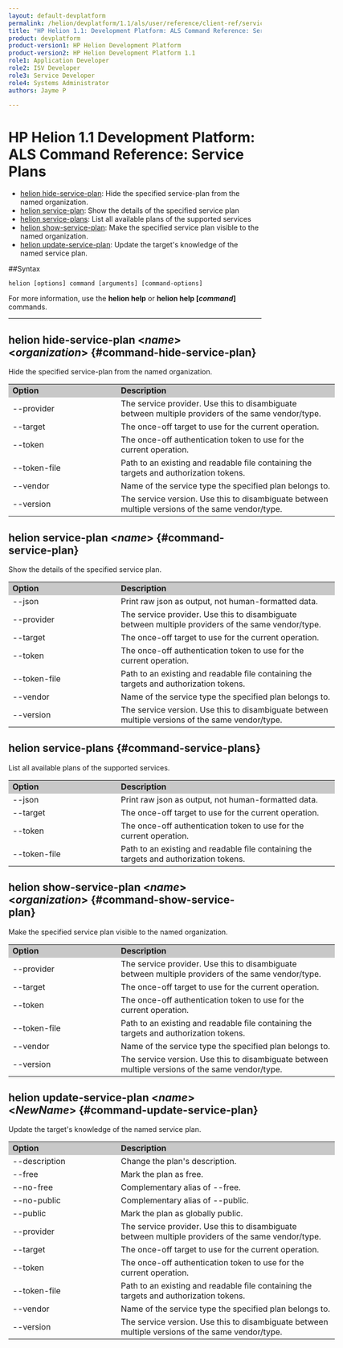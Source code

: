 ```yaml
---
layout: default-devplatform
permalink: /helion/devplatform/1.1/als/user/reference/client-ref/serviceplans/
title: "HP Helion 1.1: Development Platform: ALS Command Reference: Service Plans"
product: devplatform
product-version1: HP Helion Development Platform
product-version2: HP Helion Development Platform 1.1
role1: Application Developer 
role2: ISV Developer
role3: Service Developer
role4: Systems Administrator
authors: Jayme P

---
```

<!--PUBLISHED-->

# HP Helion 1.1 Development Platform: ALS Command Reference: Service Plans

- [helion hide-service-plan](#command-hide-service-plan): Hide the specified service-plan from the named organization.
- [helion service-plan](#command-service-plan): Show the details of the specified service plan
- [helion service-plans](#command-service-plans): List all available plans of the supported services
- [helion show-service-plan](#command-show-service-plan): Make the specified service plan visible to the named organization.
- [helion update-service-plan](#command-update-service-plan): Update the target's knowledge of the named service plan.

##Syntax

	helion [options] command [arguments] [command-options]
For more information, use the **helion help** or **helion help [*command*]** commands.

<hr />
      
## helion hide-service-plan  <*name*> <*organization*> {#command-hide-service-plan}      
Hide the specified service-plan from the named organization.
	    
<table style="text-align: left; vertical-align: top; width:650px;">
<tr style="background-color: #C8C8C8;">
<td style="width: 200px;"><b>Option</b></td><td><b>Description</b></td>
</tr>
<tr><td>--provider</td><td>The service provider. Use this to disambiguate between multiple providers of the same vendor/type.</td></tr>
<tr><td>--target</td>
<td>The once-off target to use for the current operation.</td>
</tr>    <tr><td>--token</td>
<td>The once-off authentication token to use for the current
operation.</td>
</tr>    <tr><td>--token-file</td>
<td>Path to an existing and readable file containing the targets and
authorization tokens.</td>
<tr><td>--vendor</td><td>Name of the service type the specified plan belongs to.</td></tr>
<tr><td>--version</td><td>The service version. Use this to disambiguate between multiple versions of the same vendor/type.</td></tr>
</tr>
</table>

## helion service-plan <*name*> {#command-service-plan}       
Show the details of the specified service plan.

<table style="text-align: left; vertical-align: top; width:650px;">
<tr style="background-color: #C8C8C8;">
<td style="width: 200px;"><b>Option</b></td><td><b>Description</b></td>
</tr><tr><td>--json</td><td>Print raw json as output, not human-formatted data.</td></tr>
<tr><td>--provider</td><td>The service provider. Use this to disambiguate between multiple providers of the same vendor/type.</td></tr><tr><td>--target</td>
<td>The once-off target to use for the current operation.</td>
</tr>    <tr><td>--token</td>
<td>The once-off authentication token to use for the current
operation.</td>
</tr>    <tr><td>--token-file</td>
<td>Path to an existing and readable file containing the targets and
authorization tokens.</td>
</tr>
<tr><td>--vendor</td><td>Name of the service type the specified plan belongs to.</td></tr>
<tr><td>--version</td><td>The service version. Use this to disambiguate between multiple versions of the same vendor/type.</td></tr>
</table>

## helion service-plans {#command-service-plans}     
List all available plans of the supported services.

<table style="text-align: left; vertical-align: top; width:650px;">
<tr style="background-color: #C8C8C8;">
<td style="width: 200px;"><b>Option</b></td><td><b>Description</b></td>
</tr><tr><td>--json</td><td>Print raw json as output, not human-formatted data.</td></tr>
<tr><td>--target</td>
<td>The once-off target to use for the current operation.</td>
</tr>    <tr><td>--token</td>
<td>The once-off authentication token to use for the current
operation.</td>
</tr>    <tr><td>--token-file</td>
<td>Path to an existing and readable file containing the targets and
authorization tokens.</td>
</tr>
</table>

## helion show-service-plan <*name*> <*organization*> {#command-show-service-plan}       
Make the specified service plan visible to the named organization.

<table style="text-align: left; vertical-align: top; width:650px;">
<tr style="background-color: #C8C8C8;">
<td style="width: 200px;"><b>Option</b></td><td><b>Description</b></td>
</tr><tr><td>--provider</td><td>The service provider. Use this to disambiguate between multiple providers of the same vendor/type.</td></tr>
<tr><td>--target</td>
<td>The once-off target to use for the current operation.</td>
</tr>    <tr><td>--token</td>
<td>The once-off authentication token to use for the current
operation.</td>
</tr>    <tr><td>--token-file</td>
<td>Path to an existing and readable file containing the targets and
authorization tokens.</td>
</tr>
<tr><td>--vendor</td><td>Name of the service type the specified plan belongs to.</td></tr>
<tr><td>--version</td><td>The service version. Use this to disambiguate between multiple versions of the same vendor/type.</td></tr>
</table>

## helion update-service-plan <*name*> <*NewName*> {#command-update-service-plan}     
Update the target's knowledge of the named service plan.
	
<table style="text-align: left; vertical-align: top; width:650px;">
<tr style="background-color: #C8C8C8;">
<td style="width: 200px;"><b>Option</b></td><td><b>Description</b></td>
</tr>
<tr><td>--description</td><td>Change the plan's description.</td></tr>
<tr><td>--free</td><td>Mark the plan as free.</td></tr>
<tr><td>--no-free</td><td>Complementary alias of --free.</td></tr>
<tr><td>--no-public</td><td>Complementary alias of --public.</td></tr>
<tr><td>--public</td><td>Mark the plan as globally public.</td></tr>
<tr><td>--provider</td><td>The service provider. Use this to disambiguate between multiple providers of the same vendor/type.</td></tr>
<tr><td>--target</td>
<td>The once-off target to use for the current operation.</td>
</tr>    <tr><td>--token</td>
<td>The once-off authentication token to use for the current
operation.</td>
</tr>    <tr><td>--token-file</td>
<td>Path to an existing and readable file containing the targets and
authorization tokens.</td>
</tr>
<tr><td>--vendor</td><td>Name of the service type the specified plan belongs to.</td></tr>
<tr><td>--version</td><td>The service version. Use this to disambiguate between multiple versions of the same vendor/type.</td></tr>
</table>
